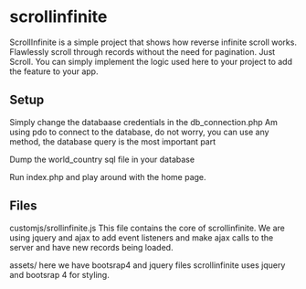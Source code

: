 # scrollinfinite
ScrollInfinite is a simple project that shows how reverse infinite scroll works.
Flawlessly scroll through records without the need for pagination. Just Scroll.
You can simply implement the logic used here to your project to add the feature to your app.


## Setup
<p>Simply change the databaase credentials in the db_connection.php
Am using pdo to connect to the database, do not worry, you can use any method, the database query is the most important part
</p>
<p> Dump the world_country sql file in your database</p>
<p>Run index.php and play around with the home page.</p>

## Files
customjs/srollinfinite.js 
This file contains the core of scrollinfinite.
We are using jquery and ajax to add event listeners and make ajax calls to the server and have new records being loaded.

assets/
here we have bootsrap4 and jquery files
scrollinfinite uses jquery and bootsrap 4 for styling.
